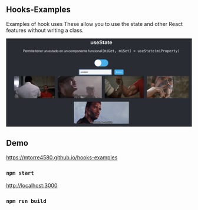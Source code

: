 ## Hooks-Examples

Examples of hook uses These allow you to use the state and other React features without writing a class.

<div style="text-align:center;margin:auto">
    <img src ="example.png" />
</div>

## Demo
https://mtorre4580.github.io/hooks-examples

### `npm start`

[http://localhost:3000](http://localhost:3000)

### `npm run build`
